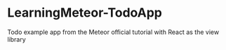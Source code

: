 # LearningMeteor-TodoApp
Todo example app from the Meteor official tutorial with React as the view library
